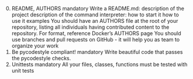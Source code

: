 0. README, AUTHORS
mandatory
Write a README.md:
description of the project
description of the command interpreter:
how to start it
how to use it
examples
You should have an AUTHORS file at the root of your repository, listing all individuals having contributed content to the repository. For format, reference Docker’s AUTHORS page
You should use branches and pull requests on GitHub - it will help you as team to organize your work
1. Be pycodestyle compliant!
mandatory
Write beautiful code that passes the pycodestyle checks.
2. Unittests
mandatory
All your files, classes, functions must be tested with unit tests

